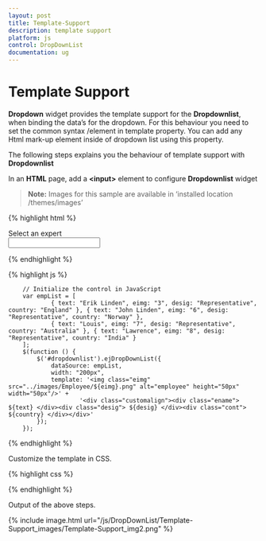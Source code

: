 ```yaml
---
layout: post
title: Template-Support
description: template support
platform: js
control: DropDownList
documentation: ug
---
```


# Template Support

**Dropdown** widget provides the template support for the **Dropdownlist**, when binding the data’s for the dropdown. For this behaviour you need to set the common syntax /element in template property. You can add any Html mark-up element inside of dropdown list using this property.

The following steps explains you the behaviour of template support with **Dropdownlist**

In an **HTML** page, add a **&lt;input&gt;** element to configure **Dropdownlist** widget

> **Note:** Images for this sample are available in ‘installed location /themes/images’ 

{% highlight html %}

<div class="control">
    <div class="ctrllabel">Select an expert</div>
    <input type="text" id="dropdownlist" />
</div>

{% endhighlight %}

{% highlight js %}

        // Initialize the control in JavaScript
        var empList = [
                { text: "Erik Linden", eimg: "3", desig: "Representative", country: "England" }, { text: "John Linden", eimg: "6", desig: "Representative", country: "Norway" },
                { text: "Louis", eimg: "7", desig: "Representative", country: "Australia" }, { text: "Lawrence", eimg: "8", desig: "Representative", country: "India" }
        ];
        $(function () {
            $('#dropdownlist').ejDropDownList({
                dataSource: empList,
                width: "200px",
                template: '<img class="eimg" src="../images/Employee/${eimg}.png" alt="employee" height="50px" width="50px"/>' +
                        '<div class="customalign"><div class="ename"> ${text} </div><div class="desig"> ${desig} </div><div class="cont"> ${country} </div></div>'
            });
        });

{% endhighlight %}

Customize the template in CSS. 

{% highlight css %}
 
<style type="text/css">
        .customalign {
            display: inline;
            float: right;
        }
</style>

{% endhighlight %}

Output of the above steps.

{% include image.html url="/js/DropDownList/Template-Support_images/Template-Support_img2.png" %}
 

